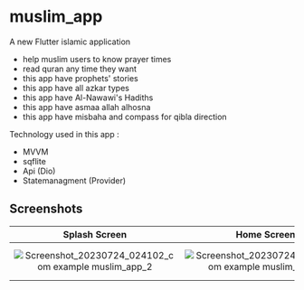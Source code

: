 # muslim_app

A new Flutter islamic application 

- help muslim users to know prayer times
- read quran any time they want 
- this app have prophets' stories
- this app have all azkar types
- this app have Al-Nawawi's Hadiths
- this app have asmaa allah alhosna
- this app have misbaha and compass for qibla direction

Technology used in this app :

- MVVM
- sqflite
- Api (Dio)
- Statemanagment (Provider)


## Screenshots

  Splash Screen                 |     Home Screen          |    Setting Screen     | Azkar Screen 
:-------------------------:|:-------------------------:|:-------------------------:|:-------------------------:
![Screenshot_20230724_024102_com example muslim_app_2](https://github.com/MaiElhady55/Muslim-App/assets/122188401/ed6e534c-c995-4bf5-95d3-780ea2e769d1)|![Screenshot_20230724_024325_com example muslim_app_2](https://github.com/MaiElhady55/Muslim-App/assets/122188401/db85537e-b94c-4993-b2d6-ad3d1b121bc0)|![Screenshot_٢٠٢٣-٠١-٠٨-١٧-٥٨-١٢-٥٤٢_com example shopack_user](https://user-images.githubusercontent.com/55716560/211206832-1a7449c5-9029-4fcc-8864-87342e63f399.jpg)|![Screenshot__com example shopack_user](https://user-images.githubusercontent.com/55716560/211206813-7759b021-f436-41b3-ac35-faf69a6a9723.jpg)

